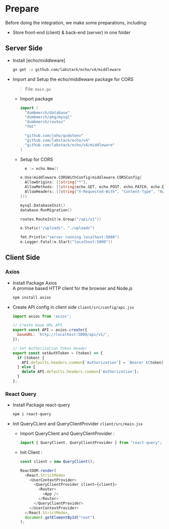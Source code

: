 # Prepare

Before doing the integration, we make some preparations, including:

- Store front-end (client) & back-end (server) in one folder

## Server Side

- Install [echo/middleware]

  ```bash
  go get -u github.com/labstack/echo/v4/middleware
  ```

- Import and Setup the echo/middleware package for CORS

  > File: `main.go`

  - Import package

    ```go
    import (
      "dumbmerch/database"
      "dumbmerch/pkg/mysql"
      "dumbmerch/routes"
      "fmt"

      "github.com/joho/godotenv"
      "github.com/labstack/echo/v4"
      "github.com/labstack/echo/v4/middleware"
    )
    ```

  - Setup for CORS

    ```go
	  e := echo.New()

    e.Use(middleware.CORSWithConfig(middleware.CORSConfig{
      AllowOrigins: []string{"*"},
      AllowMethods: []string{echo.GET, echo.POST, echo.PATCH, echo.DELETE},
      AllowHeaders: []string{"X-Requested-With", "Content-Type", "Authorization"},
    }))

    mysql.DatabaseInit()
    database.RunMigration()

    routes.RouteInit(e.Group("/api/v1"))

    e.Static("/uploads", "./uploads")

    fmt.Println("server running localhost:5000")
    e.Logger.Fatal(e.Start("localhost:5000"))
    ```

## Client Side

### Axios

- Install Package Axios
  <br>
  A promise based HTTP client for the browser and Node.js

  ```javascript
  npm install axios
  ```

- Create API config in client side `client/src/config/api.jsx`

  ```javascript
  import axios from 'axios';

  // Create base URL API
  export const API = axios.create({
    baseURL: 'http://localhost:5000/api/v1/',
  });

  // Set Authorization Token Header
  export const setAuthToken = (token) => {
    if (token) {
      API.defaults.headers.common['Authorization'] = `Bearer ${token}`;
    } else {
      delete API.defaults.headers.common['Authorization'];
    }
  };
  ```

### React Query

- Install Package react-query

  ```bash
  npm i react-query
  ```

- Init QueryCLient and QueryClientProvider `client/src/main.jsx`

  - Import QueryClient and QueryClientProvider :

    ```javascript
    import { QueryClient, QueryClientProvider } from "react-query";
    ```

  - Init Client :

    ```javascript
    const client = new QueryClient();

    ReactDOM.render(
      <React.StrictMode>
        <UserContextProvider>
          <QueryClientProvider client={client}>
            <Router>
              <App />
            </Router>
          </QueryClientProvider>
        </UserContextProvider>
      </React.StrictMode>,
      document.getElementById("root")
    );
    ```
